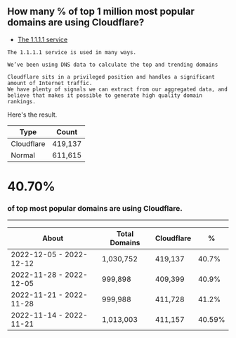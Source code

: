 ## How many % of top 1 million most popular domains are using Cloudflare?


- [The 1.1.1.1 service](https://web.archive.org/web/20221104121319/https://blog.cloudflare.com/radar-domain-rankings/)
```
The 1.1.1.1 service is used in many ways.

We’ve been using DNS data to calculate the top and trending domains

Cloudflare sits in a privileged position and handles a significant amount of Internet traffic.
We have plenty of signals we can extract from our aggregated data, and believe that makes it possible to generate high quality domain rankings.
```


Here's the result.

| Type | Count |
| --- | --- | 
| Cloudflare | 419,137 |
| Normal | 611,615 |


# 40.70%
### of top most popular domains are using Cloudflare.

----

| About | Total Domains | Cloudflare | % |
| --- | --- | --- | --- |
| 2022-12-05 - 2022-12-12 | 1,030,752 | 419,137 | 40.7% |
| 2022-11-28 - 2022-12-05 | 999,898 | 409,399 | 40.9% |
| 2022-11-21 - 2022-11-28 | 999,988 | 411,728 | 41.2% |
| 2022-11-14 - 2022-11-21 | 1,013,003 | 411,157 | 40.59% |
